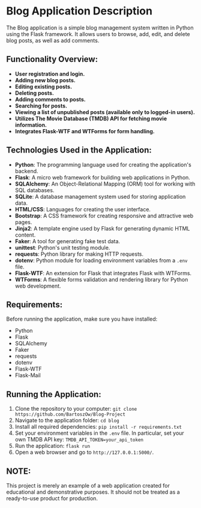 # Blog Application Description

The Blog application is a simple blog management system written in Python using the Flask framework. It allows users to browse, add, edit, and delete blog posts, as well as add comments.

## Functionality Overview:

- **User registration and login.**
- **Adding new blog posts.**
- **Editing existing posts.**
- **Deleting posts.**
- **Adding comments to posts.**
- **Searching for posts.**
- **Viewing a list of unpublished posts (available only to logged-in users).**
- **Utilizes The Movie Database (TMDB) API for fetching movie information.**
- **Integrates Flask-WTF and WTForms for form handling.**

## Technologies Used in the Application:

- **Python**: The programming language used for creating the application's backend.
- **Flask**: A micro web framework for building web applications in Python.
- **SQLAlchemy**: An Object-Relational Mapping (ORM) tool for working with SQL databases.
- **SQLite**: A database management system used for storing application data.
- **HTML/CSS**: Languages for creating the user interface.
- **Bootstrap**: A CSS framework for creating responsive and attractive web pages.
- **Jinja2**: A template engine used by Flask for generating dynamic HTML content.
- **Faker**: A tool for generating fake test data.
- **unittest**: Python's unit testing module.
- **requests**: Python library for making HTTP requests.
- **dotenv**: Python module for loading environment variables from a `.env` file.
- **Flask-WTF**: An extension for Flask that integrates Flask with WTForms.
- **WTForms**: A flexible forms validation and rendering library for Python web development.

## Requirements:

Before running the application, make sure you have installed:

- Python
- Flask
- SQLAlchemy
- Faker
- requests
- dotenv
- Flask-WTF
- Flask-Mail

## Running the Application:

1. Clone the repository to your computer:
   ``git clone https://github.com/BartoszOw/Blog-Project``
2. Navigate to the application folder:
   ``cd blog``
3. Install all required dependencies:
   ``pip install -r requirements.txt``
4. Set your environment variables in the `.env` file. In particular, set your own TMDB API key:
   ``TMDB_API_TOKEN=your_api_token``
5. Run the application:
   ``flask run``
6. Open a web browser and go to `http://127.0.0.1:5000/`.


## NOTE:

This project is merely an example of a web application created for educational and demonstrative purposes. It should not be treated as a ready-to-use product for production.
